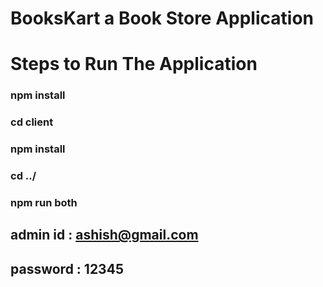 # BooksKart a Book Store Application

# Steps to Run The Application

### npm install
### cd client 
### npm install
### cd ../
### npm run both

## admin id : ashish@gmail.com
## password : 12345

 
